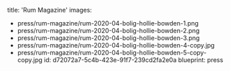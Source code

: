 title: 'Rum Magazine'
images:
  - press/rum-magazine/rum-2020-04-bolig-hollie-bowden-1.png
  - press/rum-magazine/rum-2020-04-bolig-hollie-bowden-2.png
  - press/rum-magazine/rum-2020-04-bolig-hollie-bowden-3.png
  - press/rum-magazine/rum-2020-04-bolig-hollie-bowden-4-copy.jpg
  - press/rum-magazine/rum-2020-04-bolig-hollie-bowden-5-copy-copy.jpg
id: d72072a7-5c4b-423e-91f7-239cd2fa2e0a
blueprint: press
